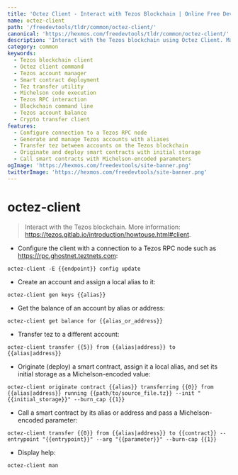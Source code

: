 ```yaml
---
title: 'Octez Client - Interact with Tezos Blockchain | Online Free DevTools by Hexmos'
name: octez-client
path: '/freedevtools/tldr/common/octez-client/'
canonical: 'https://hexmos.com/freedevtools/tldr/common/octez-client/'
description: 'Interact with the Tezos blockchain using Octez Client. Manage accounts, transfer tez, and deploy smart contracts easily. Free online tool, no registration required.'
category: common
keywords:
  - Tezos blockchain client
  - Octez client command
  - Tezos account manager
  - Smart contract deployment
  - Tez transfer utility
  - Michelson code execution
  - Tezos RPC interaction
  - Blockchain command line
  - Tezos account balance
  - Crypto transfer client
features:
  - Configure connection to a Tezos RPC node
  - Generate and manage Tezos accounts with aliases
  - Transfer tez between accounts on the Tezos blockchain
  - Originate and deploy smart contracts with initial storage
  - Call smart contracts with Michelson-encoded parameters
ogImage: 'https://hexmos.com/freedevtools/site-banner.png'
twitterImage: 'https://hexmos.com/freedevtools/site-banner.png'
---
```


# octez-client

> Interact with the Tezos blockchain.
> More information: <https://tezos.gitlab.io/introduction/howtouse.html#client>.

- Configure the client with a connection to a Tezos RPC node such as <https://rpc.ghostnet.teztnets.com>:

`octez-client -E {{endpoint}} config update`

- Create an account and assign a local alias to it:

`octez-client gen keys {{alias}}`

- Get the balance of an account by alias or address:

`octez-client get balance for {{alias_or_address}}`

- Transfer tez to a different account:

`octez-client transfer {{5}} from {{alias|address}} to {{alias|address}}`

- Originate (deploy) a smart contract, assign it a local alias, and set its initial storage as a Michelson-encoded value:

`octez-client originate contract {{alias}} transferring {{0}} from {{alias|address}} running {{path/to/source_file.tz}} --init "{{initial_storage}}" --burn_cap {{1}}`

- Call a smart contract by its alias or address and pass a Michelson-encoded parameter:

`octez-client transfer {{0}} from {{alias|address}} to {{contract}} --entrypoint "{{entrypoint}}" --arg "{{parameter}}" --burn-cap {{1}}`

- Display help:

`octez-client man`
